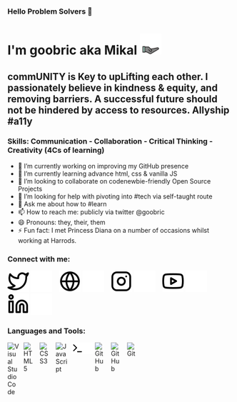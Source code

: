 ### Hello Problem Solvers 🤖

<!--
**goobric/goobric** is a ✨ _special_ ✨ repository because its `README.md` (this file) appears on your GitHub profile.-->
# I'm goobric aka Mikal <img src="https://github.com/goobric/goobric/blob/main/grow.gif" width="48px" height="48px" alt="continue to grow">
## commUNITY is Key to upLifting each other. I passionately believe in kindness & equity, and removing barriers. A successful future should not be hindered by access to resources. Allyship #a11y

### Skills: Communication - Collaboration - Critical Thinking - Creativity (4Cs of learning)

- 🔭 I’m currently working on improving my GitHub presence
- 🌱 I’m currently learning advance html, css & vanilla JS
- 👯 I’m looking to collaborate on codenewbie-friendly Open Source Projects
- 🤔 I’m looking for help with pivoting into #tech via self-taught route
- 💬 Ask me about how to #learn
- 📫 How to reach me: publicly via twitter @goobric
- 😄 Pronouns: they, their, them
- ⚡ Fun fact: I met Princess Diana on a number of occasions whilst working at Harrods.

### Connect with me:

[![website](./img/twitter-light.svg)](https://twitter.com/goobric#gh-dark-mode-only)
[![website](./img/twitter-dark.svg)](https://twitter.com/goobric#gh-light-mode-only)
&nbsp;&nbsp;
[![website](./img/globe-light.svg)](https://goobric.io#gh-dark-mode-only)
[![website](./img/globe-dark.svg)](https://goobric.io#gh-light-mode-only)
&nbsp;&nbsp;
[![website](./img/instagram-light.svg)](https://instagram.com/goobric007#gh-dark-mode-only)
[![website](./img/instagram-dark.svg)](https://instagram.com/goobric007#gh-light-mode-only)
&nbsp;&nbsp;
[![website](./img/youtube-light.svg)](https://www.youtube.com/channel/UCAAilPYAPiE0Npi2mvkUZ9Q#gh-dark-mode-only)
[![website](./img/youtube-dark.svg)](https://www.youtube.com/channel/UCAAilPYAPiE0Npi2mvkUZ9Q#gh-light-mode-only)
&nbsp;&nbsp;
[![website](./img/linkedin-light.svg)](https://www.linkedin.com/in/mikal-laane-4a448a22b#gh-dark-mode-only)
[![website](./img/linkedin-dark.svg)](https://www.linkedin.com/in/mikal-laane-4a448a22b#gh-light-mode-only)
&nbsp;&nbsp;
&nbsp;&nbsp;

### Languages and Tools:

[<img align="left" alt="Visual Studio Code" width="26px" src="https://cdn.jsdelivr.net/gh/devicons/devicon/icons/vscode/vscode-original.svg" style="padding-right:10px;" />][vscodeplaylist]
[<img align="left" alt="HTML5" width="26px" src="https://cdn.jsdelivr.net/gh/devicons/devicon/icons/html5/html5-original.svg" style="padding-right:10px;" />][fCCplaylist]
[<img align="left" alt="CSS3" width="26px" src="https://cdn.jsdelivr.net/gh/devicons/devicon/icons/css3/css3-original.svg" style="padding-right:10px;" />][webdevplaylist]
[<img align="left" alt="JavaScript" width="26px" src="https://cdn.jsdelivr.net/gh/devicons/devicon/icons/javascript/javascript-original.svg" style="padding-right:10px;" />][webdevplaylist]
[<img align="left" alt="Terminal" width="26px" src="./img/terminal-light.svg" />](https://www.youtube.com/playlist?list=PLRUPP9Bsea_C27gYHWjXxHZ33U-AXji3o#gh-dark-mode-only)
[<img align="left" alt="Terminal" width="26px" src="./img/terminal-dark.svg" />](https://www.youtube.com/playlist?list=PLRUPP9Bsea_C27gYHWjXxHZ33U-AXji3o#gh-light-mode-only)
[<img align="left" alt="GitHub" width="26px" src="https://user-images.githubusercontent.com/3369400/139447912-e0f43f33-6d9f-45f8-be46-2df5bbc91289.png" style="padding-right:10px;" />](https://www.youtube.com/playlist?list=PLRUPP9Bsea_DhiIYIQUIjpzcJQhv-jLcn#gh-light-mode-only)
[<img align="left" alt="GitHub" width="26px" src="https://user-images.githubusercontent.com/3369400/139448065-39a229ba-4b06-434b-bc67-616e2ed80c8f.png" style="padding-right:10px;" />](https://www.youtube.com/playlist?list=PLRUPP9Bsea_DhiIYIQUIjpzcJQhv-jLcn#gh-dark-mode-only)
[<img align="left" alt="Git" width="26px" src="https://cdn.jsdelivr.net/gh/devicons/devicon/icons/git/git-original.svg" style="padding-right:10px;" />][githubplaylist]


<br />

[website]: https://goobric.io
[twitter]: https://twitter.com/goobric
[youtube]: https://www.youtube.com/channel/UCAAilPYAPiE0Npi2mvkUZ9Q
[instagram]: https://instagram.com/goobric007
[linkedin]: https://linkedin.com/in/mikal-laane-4a448a22b
[vscodeplaylist]:https://www.youtube.com/playlist?list=PLRUPP9Bsea_BBmhTR99qIZOkPAcMsh5md
[fCCplaylist]:https://www.youtube.com/playlist?list=PLRUPP9Bsea_AiV7CC8TfcL-cZQGoJxrAl
[githubplaylist]:https://www.youtube.com/playlist?list=PLRUPP9Bsea_DhiIYIQUIjpzcJQhv-jLcn
[linuxplaylist]:https://www.youtube.com/playlist?list=PLRUPP9Bsea_C27gYHWjXxHZ33U-AXji3o
[webdevplaylist]:https://www.youtube.com/playlist?list=PLRUPP9Bsea_B5aG_sR17OZIxFB_ApgGW2
